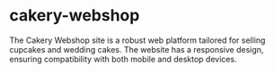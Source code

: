 # cakery-webshop
The Cakery Webshop site is a robust web platform tailored for selling cupcakes and wedding cakes. The website has a responsive design, ensuring compatibility with both mobile and desktop devices.
